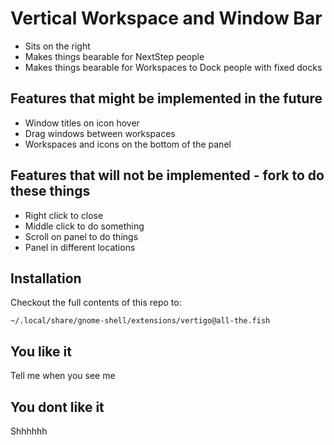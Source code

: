 # Vertical Workspace and Window Bar

- Sits on the right
- Makes things bearable for NextStep people
- Makes things bearable for Workspaces to Dock people with fixed docks

## Features that might be implemented in the future

- Window titles on icon hover
- Drag windows between workspaces
- Workspaces and icons on the bottom of the panel

## Features that will not be implemented - fork to do these things

- Right click to close
- Middle click to do something
- Scroll on panel to do things
- Panel in different locations

## Installation

Checkout the full contents of this repo to:

```
~/.local/share/gnome-shell/extensions/vertigo@all-the.fish
```

## You like it

Tell me when you see me

## You dont like it

Shhhhhh
